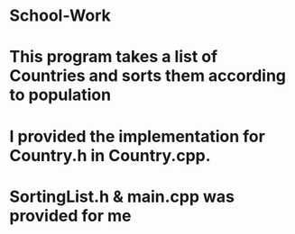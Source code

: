 # School-Work
# This program takes a list of Countries and sorts them according to population
# I provided the implementation for Country.h in Country.cpp.
# SortingList.h & main.cpp was provided for me
